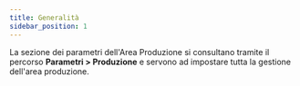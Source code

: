 ```yaml
---
title: Generalità
sidebar_position: 1
---
```


La sezione dei parametri dell'Area Produzione si consultano tramite il percorso **Parametri > Produzione** e servono ad impostare tutta la gestione dell'area produzione. 